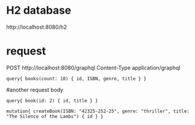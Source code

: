 # H2 database

http://localhost:8080/h2 

# request
POST http://localhost:8080/graphql
Content-Type application/graphql

`query{
  books(count: 10) {
    id,
    ISBN,
    genre,
    title
	}
}`

#another request body

`query{
  book(id: 2) {
    id,
    title
	}
}`

`mutation{
  createBook(ISBN: "42325-252-25", genre: "thriller", title: "The Silence of the Lambs") {
	id
  }
}`